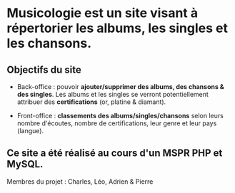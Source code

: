 # Musicologie est un site visant à répertorier les albums, les singles et les chansons.

## Objectifs du site

* Back-office : pouvoir **ajouter/supprimer des albums, des chansons & des singles**. 
Les albums et les singles se verront potentiellement attribuer des **certifications** (or, platine & diamant).

* Front-office : **classements des albums/singles/chansons** selon leurs nombre d'écoutes, nombre de certifications, leur genre et leur pays (langue).

## Ce site a été réalisé au cours d'un MSPR PHP et MySQL.

Membres du projet : Charles, Léo, Adrien & Pierre

